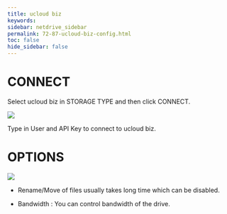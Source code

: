 ```yaml
---
title: ucloud biz
keywords:
sidebar: netdrive_sidebar
permalink: 72-87-ucloud-biz-config.html
toc: false
hide_sidebar: false
---
```


CONNECT
==================
Select ucloud biz in STORAGE TYPE and then click CONNECT.


<img class="markdown" src="https://doc.bdrive.com/images/ucloud_biz_config_1.jpg">


Type in User and API Key to connect to ucloud biz.
 

OPTIONS
==================


<img class="markdown" src="https://doc.bdrive.com/images/ucloud_biz_config_2.jpg">


* Rename/Move of files usually takes long time which can be disabled.

* Bandwidth : You can control bandwidth of the drive.

